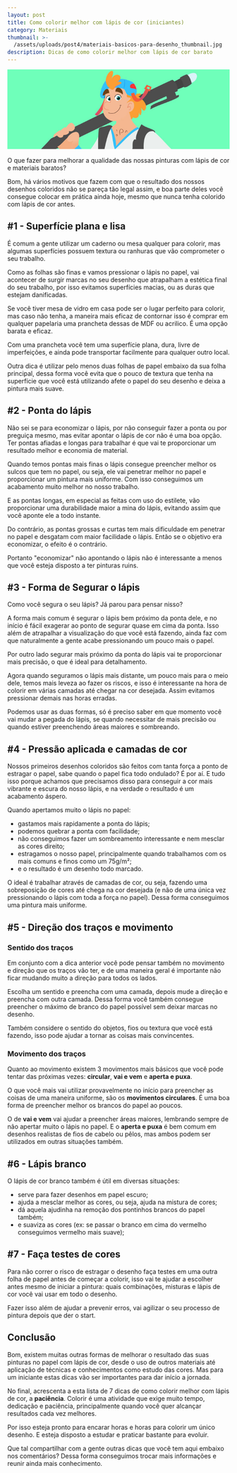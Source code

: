 ```yaml
---
layout: post
title: Como colorir melhor com lápis de cor (iniciantes)
category: Materiais
thumbnail: >-
  /assets/uploads/post4/materiais-basicos-para-desenho_thumbnail.jpg
description: Dicas de como colorir melhor com lápis de cor barato
---
```

![Menino com material de desenho nas costas](/assets/uploads/post4/materiais-basicos-para-desenho_thumbnail.jpg)

O que fazer para melhorar a qualidade das nossas pinturas com lápis de cor e materiais baratos?

<!-- more -->

Bom, há vários motivos que fazem com que o resultado dos nossos desenhos coloridos não se pareça tão legal assim, e boa parte deles você consegue colocar em prática ainda hoje, mesmo que nunca tenha colorido com lápis de cor antes.

## #1 - Superfície plana e lisa

É comum a gente utilizar um caderno ou mesa qualquer para colorir, mas algumas superfícies possuem textura ou ranhuras que vão comprometer o seu trabalho.

Como as folhas são finas e vamos pressionar o lápis no papel, vai acontecer de surgir marcas no seu desenho que atrapalham a estética final do seu trabalho, por isso evitamos superfícies macias, ou as duras que estejam danificadas.

Se você tiver mesa de vidro em casa pode ser o lugar perfeito para colorir, mas caso não tenha, a maneira mais eficaz de contornar isso é comprar em qualquer papelaria uma prancheta dessas de MDF ou acrilico. É uma opção barata e eficaz.

Com uma prancheta você tem uma superfície plana, dura, livre de imperfeições, e ainda pode transportar facilmente para qualquer outro local.

Outra dica é utilizar pelo menos duas folhas de papel embaixo da sua folha principal, dessa forma você evita que o pouco de textura que tenha na superfície que você está utilizando afete o papel do seu desenho e deixa a pintura mais suave.

## #2 - Ponta do lápis

Não sei se para economizar o lápis, por não conseguir fazer a ponta ou por preguiça mesmo, mas evitar apontar o lápis de cor não é uma boa opção. Ter pontas afiadas e longas para trabalhar é que vai te proporcionar um resultado melhor e economia de material. 

Quando temos pontas mais finas o lápis consegue preencher melhor os sulcos que tem no papel, ou seja, ele vai penetrar melhor no papel e proporcionar um pintura mais uniforme. Com isso conseguimos um acabamento muito melhor no nosso trabalho.

E as pontas longas, em especial as feitas com uso do estilete, vão proporcionar uma durabilidade maior a mina do lápis, evitando assim que você aponte ele a todo instante.

Do contrário, as pontas grossas e curtas tem mais dificuldade em penetrar no papel e desgatam com maior facilidade o lápis. Então se o objetivo era economizar, o efeito é o contrário.

Portanto "economizar" não apontando o lápis não é interessante a menos que você esteja disposto a ter pinturas ruins.

## #3 - Forma de Segurar o lápis

Como você segura o seu lápis? Já parou para pensar nisso?

A forma mais comum é segurar o lápis bem próximo da ponta dele, e no início é fácil exagerar ao ponto de segurar quase em cima da ponta. Isso além de atrapalhar a visualização do que você está fazendo, ainda faz com que naturalmente a gente acabe pressionando um pouco mais o papel.

Por outro lado segurar mais próximo da ponta do lápis vai te proporcionar mais precisão, o que é ideal para detalhamento.

Agora quando seguramos o lápis mais distante, um pouco mais para o meio dele, temos mais leveza ao fazer os riscos, e isso é interessante na hora de colorir em várias camadas até chegar na cor desejada. Assim evitamos pressionar demais nas horas erradas.

Podemos usar as duas formas, só é preciso saber em que momento você vai mudar a pegada do lápis, se quando necessitar de mais precisão ou quando estiver preenchendo áreas maiores e sombreando.

## #4 - Pressão aplicada e camadas de cor

Nossos primeiros desenhos coloridos são feitos com tanta força a ponto de estragar o papel, sabe quando o papel fica todo ondulado? É por aí. E tudo isso porque achamos que precisamos disso para conseguir a cor mais vibrante e escura do nosso lápis, e na verdade o resultado é um acabamento áspero.

Quando apertamos muito o lápis no papel:

- gastamos mais rapidamente a ponta do lápis;
- podemos quebrar a ponta com facilidade;
- não conseguimos fazer um sombreamento interessante e nem mesclar as cores direito;
- estragamos o nosso papel, principalmente quando trabalhamos com os mais comuns e finos como um 75g/m²;
- e o resultado é um desenho todo marcado.

O ideal é trabalhar através de camadas de cor, ou seja, fazendo uma sobreposição de cores até chega na cor desejada (e não de uma única vez pressionando o lápis com toda a força no papel). Dessa forma conseguimos uma pintura mais uniforme.

## #5 - Direção dos traços e movimento

### Sentido dos traços

Em conjunto com a dica anterior você pode pensar também no movimento e direção que os traços vão ter, e de uma maneira geral é importante não ficar mudando muito a direção para todos os lados.

Escolha um sentido e preencha com uma camada, depois mude a direção e preencha com outra camada. Dessa forma você também consegue preencher o máximo de branco do papel possível sem deixar marcas no desenho. 

Também considere o sentido do objetos, fios ou textura que você está fazendo, isso pode ajudar a tornar as coisas mais convincentes.

### Movimento dos traços

Quanto ao movimento existem 3 movimentos mais básicos que você pode tentar das próximas vezes: **circular**, **vai e vem** e **aperta e puxa**.

O que você mais vai utilizar provavelmente no início para preencher as coisas de uma maneira uniforme, são os **movimentos circulares**. É uma boa forma de preencher melhor os brancos do papel ao poucos.

O de **vai e vem** vai ajudar a preencher áreas maiores, lembrando sempre de não apertar muito o lápis no papel. E o **aperta e puxa** é bem comum em desenhos realistas de fios de cabelo ou pêlos, mas ambos podem ser utilizados em outras situações também.

## #6 - Lápis branco

O lápis de cor branco também é útil em diversas situações:

- serve para fazer desenhos em papel escuro;
- ajuda a mesclar melhor as cores, ou seja, ajuda na mistura de cores;
- dá aquela ajudinha na remoção dos pontinhos brancos do papel também;
- e suaviza as cores (ex: se passar o branco em cima do vermelho conseguimos vermelho mais suave);

## #7 - Faça testes de cores

Para não correr o risco de estragar o desenho faça testes em uma outra folha de papel antes de começar a colorir, isso vai te ajudar a escolher antes mesmo de iniciar a pintura: quais combinações, misturas e lápis de cor você vai usar em todo o desenho.

Fazer isso além de ajudar a prevenir erros, vai agilizar o seu processo de pintura depois que der o start.

## Conclusão


Bom, existem muitas outras formas de melhorar o resultado das suas pinturas no papel com lápis de cor, desde o uso de outros materiais até aplicação de técnicas e conhecimentos como estudo das cores. Mas para um iniciante estas dicas vão ser importantes para dar início a jornada.

No final, acrescenta a esta lista de 7 dicas de como colorir melhor com lápis de cor, a **paciência**. Colorir é uma atividade que exige muito tempo, dedicação e paciência, principalmente quando você quer alcançar resultados cada vez melhores.

Por isso esteja pronto para encarar horas e horas para colorir um único desenho. E esteja disposto a estudar e praticar bastante para evoluir.

Que tal compartilhar com a gente outras dicas que você tem aqui embaixo nos comentários? Dessa forma conseguimos trocar mais informações e reunir ainda mais conhecimento.






